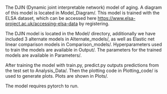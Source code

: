 The DJIN (Dynamic joint interpretable network) model of aging. A diagram of this model is located in Model_Diagram/. This model is trained with the ELSA dataset, which can be accessed here https://www.elsa-project.ac.uk/accessing-elsa-data by registering.

The DJIN model is located in the Model/ directory, additionally we have included 3 alternate models in Alternate_models/, as well as Elastic net linear comparison models in Comparison_models/. Hyperparameters used to train the models are available in Output/. The parameters for the trained models are available in Parameters/.

After training the model with train.py, predict.py outputs predictions from the test set to Analysis_Data/. Then the plotting code in Plotting_code/ is used to generate plots. Plots are shown in Plots/.

The model requires pytorch to run.